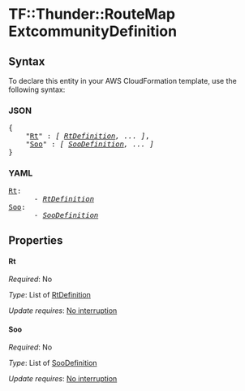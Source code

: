 # TF::Thunder::RouteMap ExtcommunityDefinition

## Syntax

To declare this entity in your AWS CloudFormation template, use the following syntax:

### JSON

<pre>
{
    "<a href="#rt" title="Rt">Rt</a>" : <i>[ <a href="rtdefinition.md">RtDefinition</a>, ... ]</i>,
    "<a href="#soo" title="Soo">Soo</a>" : <i>[ <a href="soodefinition.md">SooDefinition</a>, ... ]</i>
}
</pre>

### YAML

<pre>
<a href="#rt" title="Rt">Rt</a>: <i>
      - <a href="rtdefinition.md">RtDefinition</a></i>
<a href="#soo" title="Soo">Soo</a>: <i>
      - <a href="soodefinition.md">SooDefinition</a></i>
</pre>

## Properties

#### Rt

_Required_: No

_Type_: List of <a href="rtdefinition.md">RtDefinition</a>

_Update requires_: [No interruption](https://docs.aws.amazon.com/AWSCloudFormation/latest/UserGuide/using-cfn-updating-stacks-update-behaviors.html#update-no-interrupt)

#### Soo

_Required_: No

_Type_: List of <a href="soodefinition.md">SooDefinition</a>

_Update requires_: [No interruption](https://docs.aws.amazon.com/AWSCloudFormation/latest/UserGuide/using-cfn-updating-stacks-update-behaviors.html#update-no-interrupt)


